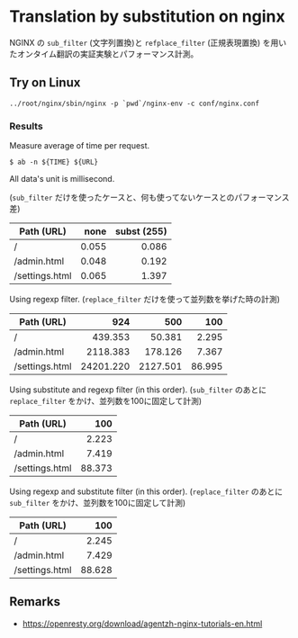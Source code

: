 # Translation by substitution on nginx

NGINX の `sub_filter` (文字列置換)と `refplace_filter` (正規表現置換) を用いたオンタイム翻訳の実証実験とパフォーマンス計測。

## Try on Linux

    ../root/nginx/sbin/nginx -p `pwd`/nginx-env -c conf/nginx.conf

### Results

Measure average of time per request.

    $ ab -n ${TIME} ${URL}

All data's unit is millisecond.

(`sub_filter` だけを使ったケースと、何も使ってないケースとのパフォーマンス差)

Path (URL)     |none  |subst (255)
---------------|-----:|-----------:
/              |0.055 |      0.086
/admin.html    |0.048 |      0.192
/settings.html |0.065 |      1.397

Using regexp filter.
(`replace_filter` だけを使って並列数を挙げた時の計測)

Path (URL)     |924       |500      |100
---------------|---------:|--------:|------:
/              |  439.353 |  50.381 | 2.295
/admin.html    | 2118.383 | 178.126 | 7.367
/settings.html |24201.220 |2127.501 |86.995

Using substitute and regexp filter (in this order).
(`sub_filter` のあとに `replace_filter` をかけ、並列数を100に固定して計測)

Path (URL)     |100    
---------------|------:
/              | 2.223 
/admin.html    | 7.419 
/settings.html |88.373 

Using regexp and substitute filter (in this order).
(`replace_filter` のあとに `sub_filter` をかけ、並列数を100に固定して計測)

Path (URL)     |100    
---------------|------:
/              | 2.245 
/admin.html    | 7.429 
/settings.html |88.628 

## Remarks

*   <https://openresty.org/download/agentzh-nginx-tutorials-en.html>
